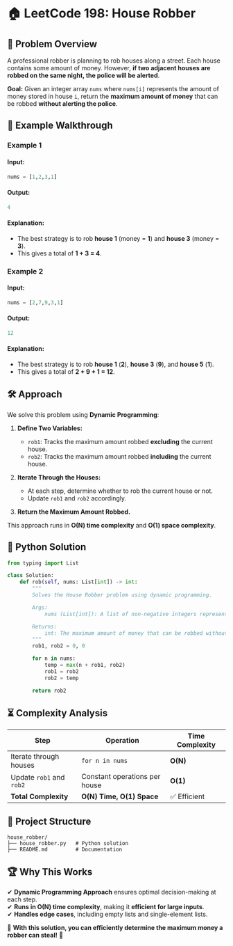 # 🏠 **LeetCode 198: House Robber**

## 📌 **Problem Overview**
A professional robber is planning to rob houses along a street. Each house contains some amount of money. However, **if two adjacent houses are robbed on the same night, the police will be alerted**. 

**Goal:** Given an integer array `nums` where `nums[i]` represents the amount of money stored in house `i`, return the **maximum amount of money** that can be robbed **without alerting the police**.

## 🎯 **Example Walkthrough**

### **Example 1**
#### **Input:**
```python
nums = [1,2,3,1]
```
#### **Output:**
```python
4
```
#### **Explanation:**
- The best strategy is to rob **house 1** (money = **1**) and **house 3** (money = **3**).
- This gives a total of **1 + 3 = 4**.

### **Example 2**
#### **Input:**
```python
nums = [2,7,9,3,1]
```
#### **Output:**
```python
12
```
#### **Explanation:**
- The best strategy is to rob **house 1** (**2**), **house 3** (**9**), and **house 5** (**1**).
- This gives a total of **2 + 9 + 1 = 12**.

## 🛠 **Approach**
We solve this problem using **Dynamic Programming**:

1. **Define Two Variables:**  
   - `rob1`: Tracks the maximum amount robbed **excluding** the current house.
   - `rob2`: Tracks the maximum amount robbed **including** the current house.

2. **Iterate Through the Houses:**  
   - At each step, determine whether to rob the current house or not.
   - Update `rob1` and `rob2` accordingly.

3. **Return the Maximum Amount Robbed.**

This approach runs in **O(N) time complexity** and **O(1) space complexity**.

## 🚀 **Python Solution**
```python
from typing import List

class Solution:
    def rob(self, nums: List[int]) -> int:
        """
        Solves the House Robber problem using dynamic programming.

        Args:
            nums (List[int]): A list of non-negative integers representing the amount of money at each house.

        Returns:
            int: The maximum amount of money that can be robbed without alerting the police.
        """
        rob1, rob2 = 0, 0

        for n in nums:
            temp = max(n + rob1, rob2)
            rob1 = rob2
            rob2 = temp

        return rob2
```

## ⏳ **Complexity Analysis**
| Step | Operation | Time Complexity |
|------|------------|----------------|
| Iterate through houses | `for n in nums` | **O(N)** |
| Update `rob1` and `rob2` | Constant operations per house | **O(1)** |
| **Total Complexity** | **O(N) Time, O(1) Space** | ✅ Efficient |

## 📁 **Project Structure**
```
house_robber/
├── house_robber.py   # Python solution
├── README.md         # Documentation
```

## 🏆 **Why This Works**
✔ **Dynamic Programming Approach** ensures optimal decision-making at each step.  
✔ **Runs in O(N) time complexity**, making it **efficient for large inputs**.  
✔ **Handles edge cases**, including empty lists and single-element lists.

🚀 **With this solution, you can efficiently determine the maximum money a robber can steal!** 🎯